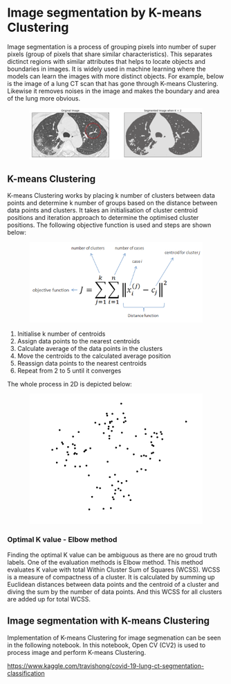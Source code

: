 # Image segmentation by K-means Clustering 

Image segmentation is a process of grouping pixels into number of super pixels (group of pixels that share similar characteristics). 
This separates dictinct regions with similar attributes that helps to locate objects and boundaries in images. It is widely used in 
machine learning where the models can learn the images with more distinct objects. For example, below is the image of a lung CT scan 
that has gone through K-means Clustering. Likewise it removes noises in the image and makes the boundary and area of the lung more obvious.

<p align="center">
<img src="https://github.com/TravisH0301/learning/blob/master/images/k_means_img_seg1.png" width="400">
</p>

## K-means Clustering
K-means Clustering works by placing k number of clusters between data points and determine k number of groups based on the distance between
data points and clusters. It takes an initialisation of cluster centroid positions and iteration approach to determine the optimised cluster positions.
The following objective function is used and steps are shown below:

<p align="center">
<img src="https://github.com/TravisH0301/learning/blob/master/images/k_means_img_seg2.png" width="400">
</p>

1. Initialise k number of centroids
2. Assign data points to the nearest centroids
3. Calculate average of the data points in the clusters
4. Move the centroids to the calculated average position
5. Reassign data points to the nearest centroids
6. Repeat from 2 to 5 until it converges

The whole process in 2D is depicted below:

<p align="center">
<img src="https://github.com/TravisH0301/learning/blob/master/images/k_means_img_seg3.gif" width="400">
</p>

### Optimal K value - Elbow method
Finding the optimal K value can be ambiguous as there are no groud truth labels. One of the evaluation methods is Elbow method. This method evaluates K value
with total Within Cluster Sum of Squares (WCSS). WCSS is a measure of compactness of a cluster. It is calculated by summing up Euclidean distances between data points 
and the centroid of a cluster and diving the sum by the number of data points. And this WCSS for all clusters are added up for total WCSS. 

## Image segmentation with K-means Clustering
Implementation of K-means Clustering for image segmenation can be seen in the following notebook. In this notebook, Open CV (CV2) is used to process image and perform 
K-means Clustering. 

https://www.kaggle.com/travishong/covid-19-lung-ct-segmentation-classification
